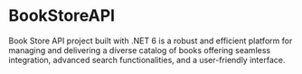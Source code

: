 # BookStoreAPI
Book Store API project built with .NET 6 is a robust and efficient platform for managing and delivering a diverse catalog of books offering seamless integration, advanced search functionalities, and a user-friendly interface.
